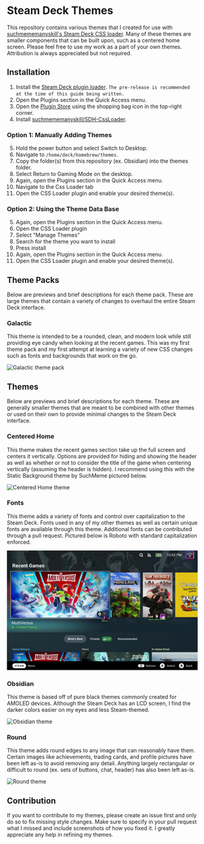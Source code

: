 # Steam Deck Themes

This repository contains various themes that I created for use with [suchmememanyskill's Steam Deck CSS loader](https://github.com/suchmememanyskill/SDH-CssLoader). Many of these themes are smaller components that can be built upon, such as a centered home screen. Please feel free to use my work as a part of your own themes. Attribution is always appreciated but not required.


## Installation

1. Install the [Steam Deck plugin loader](https://github.com/SteamDeckHomebrew/decky-loader). `The pre-release is recommended at the time of this guide being written.`
2. Open the Plugins section in the Quick Access menu.
3. Open the [Plugin Store](https://beta.deckbrew.xyz/) using the shopping bag icon in the top-right corner.
4. Install [suchmememanyskill/SDH-CssLoader](https://github.com/suchmememanyskill/SDH-CssLoader).

### Option 1: Manually Adding Themes
5. Hold the power button and select Switch to Desktop.
6. Navigate to `/home/deck/homebrew/themes`.
7. Copy the folder(s) from this repository (ex. Obsidian) into the themes folder.
8. Select Return to Gaming Mode on the desktop.
9. Again, open the Plugins section in the Quick Access menu.
10. Navigate to the Css Loader tab
11. Open the CSS Loader plugin and enable your desired theme(s).

### Option 2: Using the Theme Data Base
5. Again, open the Plugins section in the Quick Access menu.
10. Open the CSS Loader plugin
7. Select "Manage Themes"
8. Search for the theme you want to install
9.  Press install
5. Again, open the Plugins section in the Quick Access menu.
10. Open the CSS Loader plugin and enable your desired theme(s).
   
## Theme Packs

Below are previews and brief descriptions for each theme pack. These are large themes that contain a variety of changes to overhaul the entire Steam Deck interface.

### Galactic

This theme is intended to be a rounded, clean, and modern look while still providing eye candy when looking at the recent games. This was my first theme pack and my
first attempt at learning a variety of new CSS changes such as fonts and backgrounds that work on the go.

![Galactic theme pack](./galactic-preview.jpg)

## Themes

Below are previews and brief descriptions for each theme. These are generally smaller themes that are meant to be combined with other themes or used on their own to
provide minimal changes to the Steam Deck interface.

### Centered Home

This theme makes the recent games section take up the full screen and centers it vertically. Options are provided for hiding and showing the header as well as whether
or not to consider the title of the game when centering vertically (assuming the header is hidden). I recommend using this with the Static Background theme by SuchMeme
pictured below.

![Centered Home theme](./centered-home-preview.jpg)

### Fonts

This theme adds a variety of fonts and control over capitalization to the Steam Deck. Fonts used in any of my other themes as well as certain unique fonts are available
through this theme. Additional fonts can be contributed through a pull request. Pictured below is Roboto with standard capitalization enforced.

![Fonts preview](./fonts-preview.jpg)

### Obsidian

This theme is based off of pure black themes commonly created for AMOLED devices. Although the Steam Deck has an LCD screen, I find the darker colors easier on my eyes
and less Steam-themed.

![Obsidian theme](./obsidian-preview.png)

### Round

This theme adds round edges to any image that can reasonably have them. Certain images like achievements, trading cards, and profile pictures have been left as-is to
avoid removing any detail. Anything largely rectangular or difficult to round (ex. sets of buttons, chat, header) has also been left as-is.

![Round theme](./round-preview.jpg)

## Contribution

If you want to contribute to my themes, please create an issue first and only do so to fix missing style changes. Make sure to specify in your pull request what I
missed and include screenshots of how you fixed it. I greatly appreciate any help in refining my themes.
